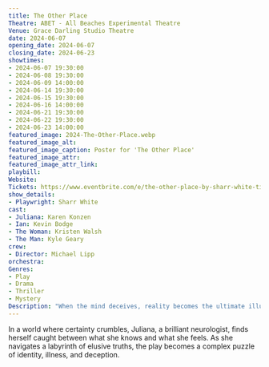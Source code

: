 ```yaml
---
title: The Other Place
Theatre: ABET - All Beaches Experimental Theatre
Venue: Grace Darling Studio Theatre
date: 2024-06-07
opening_date: 2024-06-07
closing_date: 2024-06-23
showtimes:
- 2024-06-07 19:30:00
- 2024-06-08 19:30:00
- 2024-06-09 14:00:00
- 2024-06-14 19:30:00
- 2024-06-15 19:30:00
- 2024-06-16 14:00:00
- 2024-06-21 19:30:00
- 2024-06-22 19:30:00
- 2024-06-23 14:00:00
featured_image: 2024-The-Other-Place.webp
featured_image_alt: 
featured_image_caption: Poster for 'The Other Place'
featured_image_attr: 
featured_image_attr_link: 
playbill:
Website: 
Tickets: https://www.eventbrite.com/e/the-other-place-by-sharr-white-tickets-679815816407
show_details: 
- Playwright: Sharr White
cast:
- Juliana: Karen Konzen
- Ian: Kevin Bodge
- The Woman: Kristen Walsh
- The Man: Kyle Geary
crew:
- Director: Michael Lipp
orchestra:
Genres:
- Play
- Drama
- Thriller
- Mystery
Description: "When the mind deceives, reality becomes the ultimate illusion."
---
```

In a world where certainty crumbles, Juliana, a brilliant neurologist, finds herself caught between what she knows and what she feels. As she navigates a labyrinth of elusive truths, the play becomes a complex puzzle of identity, illness, and deception.